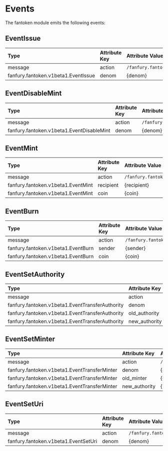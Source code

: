 <!-- 
order: 4
-->

# Events

The fantoken module emits the following events:
## EventIssue

| Type            | Attribute Key | Attribute Value  |
| :-------------- | :------------ | :--------------- |
| message         | action        | `/fanfury.fantoken.v1beta1.MsgIssue` |
| fanfury.fantoken.v1beta1.EventIssue | denom        | {denom}         |

## EventDisableMint

| Type            | Attribute Key | Attribute Value  |
| :-------------- | :------------ | :--------------- |
| message         | action        | `/fanfury.fantoken.v1beta1.MsgDisableMint` |
| fanfury.fantoken.v1beta1.EventDisableMint | denom        | {denom}         |

## EventMint

| Type                     | Attribute Key | Attribute Value   |
| :----------------------- | :------------ | :---------------- |
| message         | action        | `/fanfury.fantoken.v1beta1.MsgMint` |
| fanfury.fantoken.v1beta1.EventMint | recipient        | {recipient}         |
| fanfury.fantoken.v1beta1.EventMint | coin        | {coin}         |

## EventBurn

| Type           | Attribute Key | Attribute Value    |
| :------------- | :------------ | :----------------- |
| message         | action        | `/fanfury.fantoken.v1beta1.MsgBurn` |
| fanfury.fantoken.v1beta1.EventBurn | sender        | {sender}         |
| fanfury.fantoken.v1beta1.EventBurn | coin        | {coin}         |

## EventSetAuthority

| Type           | Attribute Key | Attribute Value |
| :------------- | :------------ | :-------------- |
| message         | action        | `/fanfury.fantoken.v1beta1.MsgSetAuthority` |
| fanfury.fantoken.v1beta1.EventTransferAuthority | denom        | {denom}         |
| fanfury.fantoken.v1beta1.EventTransferAuthority | old_authority        | {old_authority}         |
| fanfury.fantoken.v1beta1.EventTransferAuthority | new_authority        | {new_authority}         |

## EventSetMinter

| Type           | Attribute Key | Attribute Value |
| :------------- | :------------ | :-------------- |
| message         | action        | `/fanfury.fantoken.v1beta1.MsgSetMinter` |
| fanfury.fantoken.v1beta1.EventTransferMinter | denom        | {denom}         |
| fanfury.fantoken.v1beta1.EventTransferMinter | old_minter        | {old_minter}         |
| fanfury.fantoken.v1beta1.EventTransferMinter | new_authority        | {new_minter}         |

## EventSetUri

| Type            | Attribute Key | Attribute Value  |
| :-------------- | :------------ | :--------------- |
| message         | action        | `/fanfury.fantoken.v1beta1.MsgSetUri` |
| fanfury.fantoken.v1beta1.EventSetUri | denom        | {denom}         |
